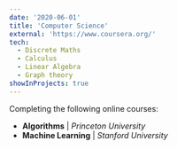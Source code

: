 ```yaml
---
date: '2020-06-01'
title: 'Computer Science'
external: 'https://www.coursera.org/'
tech:
  - Discrete Maths
  - Calculus
  - Linear Algebra
  - Graph theory
showInProjects: true
---
```


Completing the following online courses: 

<ul style="list-style-type:disc;">
  <li><b>Algorithms</b> | <i>Princeton University</i></li>
  <li><b>Machine Learning</b> | <i>Stanford University</i></li>
</ul>